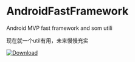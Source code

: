 # AndroidFastFramework
Android MVP fast framework and som utili

现在就一个util有用，未来慢慢充实

[ ![Download](https://api.bintray.com/packages/yoriz/YoriZUtil/YoriZUtil/images/download.svg?version=1.0.5) ](https://bintray.com/yoriz/YoriZUtil/YoriZUtil/1.0.5/link)
